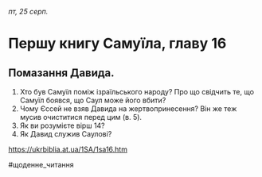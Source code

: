 
_пт, 25 серп._

# Першу книгу Самуїла, главу 16

## Помазання Давида.
1. Хто був Самуїл поміж ізраїльського народу? Про що свідчить те, що Самуїл боявся, що Саул може його вбити?
2. Чому Єссей не взяв Давида на жертвопринесення? Він же теж мусив очиститися перед цим (в. 5).
3. Як ви розумієте вірш 14?
4. Як Давид служив Саулові?

https://ukrbiblia.at.ua/1SA/1sa16.htm 

#щоденне_читання
